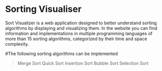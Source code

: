 # Sorting Visualiser
Sort Visualizer is a web application designed to better understand sorting algorithms by displaying and visualizing them. In the website you can find information and implementations in multiple programming languages of more than 15 sorting algorithms, categorized by their time and space complexity.

#The following sorting algorithms can be implemented
> Merge Sort
> Quick Sort
> Insertion Sort
> Bubble Sort
> Selection Sort

